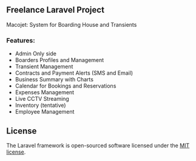 
## Freelance Laravel Project
Macojet: System for Boarding House and Transients

### Features:
- Admin Only side
- Boarders Profiles and Management
- Transient Management
- Contracts and Payment Alerts (SMS and Email)
- Business Summary with Charts
- Calendar for Bookings and Reservations
- Expenses Management
- Live CCTV Streaming
- Inventory (tentative)
- Employee Management

## License

The Laravel framework is open-sourced software licensed under the [MIT license](https://opensource.org/licenses/MIT).
